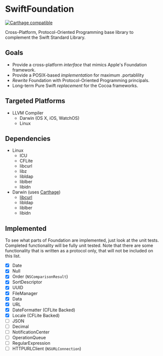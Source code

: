 # SwiftFoundation #
[![Carthage compatible](https://img.shields.io/badge/Carthage-compatible-4BC51D.svg?style=flat)](https://github.com/Carthage/Carthage)

Cross-Platform, Protocol-Oriented Programming base library to complement the Swift Standard Library.

## Goals

- Provide a cross-platform *interface* that mimics Apple's Foundation framework.
- Provide a POSIX-based *implementation* for maximum .portablility
- *Rewrite* Foundation with Protocol-Oriented Programming principals.
- Long-term Pure Swift *replacement* for the Cocoa frameworks.

## Targeted Platforms

- LLVM Compiler
   - Darwin (OS X, iOS, WatchOS)
   - Linux

## Dependencies
- Linux
	- ICU
	- CFLite
	- libcurl
	- libz
	- libldap
	- liblber
	- libidn
- Darwin (uses [Carthage](https://github.com/Carthage/Carthage))
	- [libcurl](https://github.com/PureSwift/curl)
	- libldap
	- liblber
	- libidn

## Implemented
To see what parts of Foundation are implemented, just look at the unit tests. Completed functionality will be fully unit tested. Note that there are some functionality that is written as a protocol only, that will not be included on this list.

- [x] Date
- [x] Null
- [x] Order (```NSComparisonResult```)
- [x] SortDescriptor
- [x] UUID
- [x] FileManager
- [x] Data
- [x] URL
- [x] DateFormatter (CFLite Backed)
- [x] Locale (CFLite Backed)
- [ ] JSON
- [ ] Decimal
- [ ] NotificationCenter
- [ ] OperationQueue
- [ ] RegularExpression
- [ ] HTTPURLClient (```NSURLConnection```)
